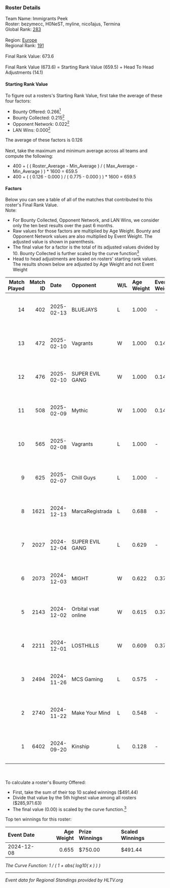 ### Roster Details<br />
Team Name: Immigrants Peek<br />
Roster: bezymecc, H0NeST, myline, nico1ajus, Termina<br />
Global Rank: [283](../../standings_global_2025_02_28.md)<br />
<br />
Region: [Europe]( ../../standings_europe_2025_02_28.md)<br />
Regional Rank: [191]( ../../standings_europe_2025_02_28.md)<br />
<br />
Final Rank Value:  673.6<br />
<br />
Final Rank Value (673.6) = Starting Rank Value (659.5) + Head To Head Adjustments (14.1)<br />

#### Starting Rank Value<br />
To figure out a rosters's Starting Rank Value, first take the average of these four factors:<br />
- Bounty Offered: 0.266[<sup>1</sup>](#table2)
- Bounty Collected: 0.215[<sup>2</sup>](#table1)
- Opponent Network: 0.022[<sup>2</sup>](#table1)
- LAN Wins: 0.000[<sup>2</sup>](#table1)

The average of these factors is 0.126<br />
<br />
Next, take the maximum and minimum average across all teams and compute the following:<br />
- 400 + ( ( Roster_Average - Min_Average ) / ( Max_Average - Min_Average ) ) * 1600 = 659.5
- 400 + ( ( 0.126 - 0.000 ) / ( 0.775 - 0.000 ) ) * 1600 = 659.5


#### Factors<br />
Below you can see a table of all of the matches that contributed to this roster's Final Rank Value.<br />
Note:<br />

- For Bounty Collected, Opponent Network, and LAN Wins, we consider only the ten best results over the past 6 months.
- Raw values for those factors are multiplied by Age Weight. Bounty and Opponent Network values are also multiplied by Event Weight. The adjusted value is shown in parenthesis.
- The final value for a factor is the total of its adjusted values divided by 10. Bounty Collected is further scaled by the curve function[<sup>3</sup>](#curveFunction)
- Head to head adjustments are based on rosters' starting rank values. The results shown below are adjusted by Age Weight and not Event Weight
<span id="table1"></span><br />


| Match Played | Match ID | Date       | Opponent            | W/L | Age Weight | Event Weight | Bounty Collected | Opponent Network | LAN Wins  | H2H Adj. | Roster                                          |
| -: | -: | :- | :- | :- | :- | :- | :- | :- | :- | -: | :- |
|           14 |      402 | 2025-02-13 | BLUEJAYS            | L   | 1.000      | -            | -                | -                | -         |    -6.34 | bezymecc, H0NeST, myline, nico1ajus, Termina    |
|           13 |      472 | 2025-02-10 | Vagrants            | W   | 1.000      | 0.143        | 0.002 (0.000)    | 0.547 (0.078)    | 0 (0.000) |    22.36 | bezymecc, H0NeST, myline, nico1ajus, Termina    |
|           12 |      476 | 2025-02-10 | SUPER EVIL GANG     | W   | 1.000      | 0.143        | 0.011 (0.002)    | 0.432 (0.062)    | 0 (0.000) |    19.90 | bezymecc, H0NeST, myline, nico1ajus, Termina    |
|           11 |      508 | 2025-02-09 | Mythic              | W   | 1.000      | 0.143        | 0.000 (0.000)    | 0.025 (0.004)    | 0 (0.000) |     9.86 | bezymecc, H0NeST, myline, nico1ajus, Termina    |
|           10 |      565 | 2025-02-08 | Vagrants            | L   | 1.000      | -            | -                | -                | -         |    -7.69 | bezymecc, H0NeST, myline, nico1ajus, Termina    |
|            9 |      625 | 2025-02-07 | Chill Guys          | L   | 1.000      | -            | -                | -                | -         |    -6.47 | bezymecc, H0NeST, myline, nico1ajus, sential    |
|            8 |     1621 | 2024-12-13 | MarcaRegistrada     | L   | 0.688      | -            | -                | -                | -         |   -11.52 | bezymecc, H0NeST, marekiew, nico1ajus, Valter0k |
|            7 |     2027 | 2024-12-04 | SUPER EVIL GANG     | L   | 0.629      | -            | -                | -                | -         |    -7.23 | bezymecc, H0NeST, nico1ajus, Termina, Valter0k  |
|            6 |     2073 | 2024-12-03 | MIGHT               | W   | 0.622      | 0.372        | 0.002 (0.000)    | 0.276 (0.064)    | 0 (0.000) |    12.21 | bezymecc, H0NeST, nico1ajus, Termina, Valter0k  |
|            5 |     2143 | 2024-12-02 | Orbital vsat online | W   | 0.615      | 0.372        | 0.000 (0.000)    | 0.030 (0.007)    | 0 (0.000) |     3.94 | bezymecc, H0NeST, nico1ajus, Termina, Valter0k  |
|            4 |     2211 | 2024-12-01 | LOSTHILLS           | W   | 0.609      | 0.372        | 0.000 (0.000)    | 0.029 (0.006)    | 0 (0.000) |     4.02 | bezymecc, H0NeST, nico1ajus, Termina, Valter0k  |
|            3 |     2494 | 2024-11-26 | MCS Gaming          | L   | 0.575      | -            | -                | -                | -         |    -9.11 | bezymecc, H0NeST, nico1ajus, Termina, Valter0k  |
|            2 |     2740 | 2024-11-22 | Make Your Mind      | L   | 0.548      | -            | -                | -                | -         |    -6.92 | bezymecc, H0NeST, nico1ajus, Termina, Valter0k  |
|            1 |     6402 | 2024-09-20 | Kinship             | L   | 0.128      | -            | -                | -                | -         |    -2.94 | bezymecc, H0NeST, nakaznyi, nico1ajus, Rulik    |

<br />
<span id="table2"></span><br />
To calculate a roster's Bounty Offered:<br />

- First, take the sum of their top 10 scaled winnings ($491.44)
- Divide that value by the 5th highest value among all rosters ($285,971.63)
- The final value (0.00) is scaled by the curve function.[<sup>3</sup>](#curveFunction)

Top ten winnings for this roster:<br />

| Event Date | Age Weight | Prize Winnings | Scaled Winnings |
| :- | -: | :- | :- |
| 2024-12-08 |      0.655 | $750.00        | $491.44         |


<span id="curveFunction"></span>_The Curve Function: 1 / ( 1 + abs( log10( x ) ) )_<br />

---
_Event data for Regional Standings provided by HLTV.org_<br />
